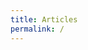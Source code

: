 ```yaml
---
title: Articles
permalink: /
---
```


<div id="map"></div>

<script>
var map = L.map('map').setView([46.6, 2.1], 6)
           .addLayer(new L.tileLayer('http://{s}.basemaps.cartocdn.com/light_nolabels/{z}/{x}/{y}.png',{
              subdomains: 'abcd',
              detectRetina: true,
              minZoom: 6, maxZoom: 12 })),
    d = {};

function draw(data, cl, l){
  if (data.type === "Topology") {
    for (key in data.objects) {
      geojson = topojson.feature(data, data.objects[key]);
      l.addLayer(new L.GeoJSON(geojson,{className: cl,
        onEachFeature: function (feature, l) {
          if (cl === "departements"){
            d[feature.properties.insee] = l.getBounds();
          }
        }
      }))
    }
  }
}

function communes(){
  for (i in d){
    if (map.getBounds().contains(d[i]) || map.getBounds().intersects(d[i])){
      d3.json("data/geo/topo/"+i+".json", function(json){
        draw(json, "communes", france);
        france.addTo(map);
      });
    }
  }
}

d3.json("data/geo/topo/cantons.json", function(json){
  var france = new L.layerGroup();
  draw(json, "cantons", france);
  d3.json("data/geo/topo/departements.json", function(json){
    draw(json, "departements", france);
    france.addTo(map);
  });
});

map.on('zoomend', function() {
  if(map.getZoom()>6 && map.getZoom()<=8){
    d3.selectAll(".departements").style("display","none");
    d3.selectAll(".cantons").style("display","block");
  }
  if(map.getZoom()<=6){
    d3.selectAll(".departements").style("display","block");
  }
  if(map.getZoom()>8){
    d3.selectAll(".cantons").style("display","none");
  }
});

</script>
